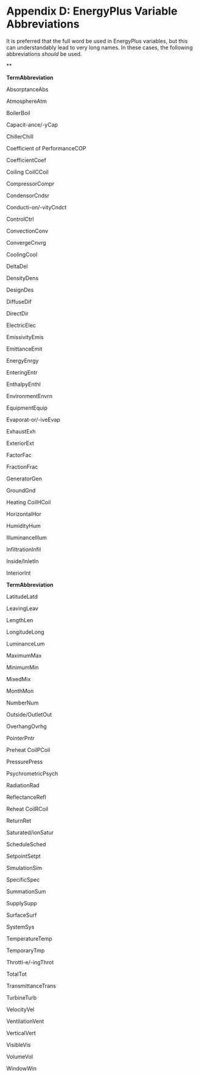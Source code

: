 # Appendix D:  EnergyPlus Variable Abbreviations

It is preferred that the full word be used in EnergyPlus variables, but this can understandably lead to very long names.  In these cases, the following abbreviations *should* be used.

**

**TermAbbreviation**

AbsorptanceAbs

AtmosphereAtm

BoilerBoil

Capacit-ance/-yCap

ChillerChill

Coefficient of PerformanceCOP

CoefficientCoef

Coiling CoilCCoil

CompressorCompr

CondensorCndsr

Conducti-on/-vityCndct

ControlCtrl

ConvectionConv

ConvergeCnvrg

CoolingCool

DeltaDel

DensityDens

DesignDes

DiffuseDif

DirectDir

ElectricElec

EmissivityEmis

EmittanceEmit

EnergyEnrgy

EnteringEntr

EnthalpyEnthl

EnvironmentEnvrn

EquipmentEquip

Evaporat-or/-iveEvap

ExhaustExh

ExteriorExt

FactorFac

FractionFrac

GeneratorGen

GroundGnd

Heating CoilHCoil

HorizontalHor

HumidityHum

IlluminanceIllum

InfiltrationInfil

Inside/InletIn

InteriorInt

**TermAbbreviation**

LatitudeLatd

LeavingLeav

LengthLen

LongitudeLong

LuminanceLum

MaximumMax

MinimumMin

MixedMix

MonthMon

NumberNum

Outside/OutletOut

OverhangOvrhg

PointerPntr

Preheat CoilPCoil

PressurePress

PsychrometricPsych

RadiationRad

ReflectanceRefl

Reheat CoilRCoil

ReturnRet

Saturated/ionSatur

ScheduleSched

SetpointSetpt

SimulationSim

SpecificSpec

SummationSum

SupplySupp

SurfaceSurf

SystemSys

TemperatureTemp

TemporaryTmp

Throttl-e/-ingThrot

TotalTot

TransmittanceTrans

TurbineTurb

VelocityVel

VentilationVent

VerticalVert

VisibleVis

VolumeVol

WindowWin